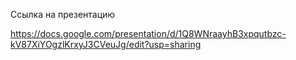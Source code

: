 Ссылка на презентацию

https://docs.google.com/presentation/d/1Q8WNraayhB3xpqutbzc-kV87XiYOgzlKrxyJ3CVeuJg/edit?usp=sharing
